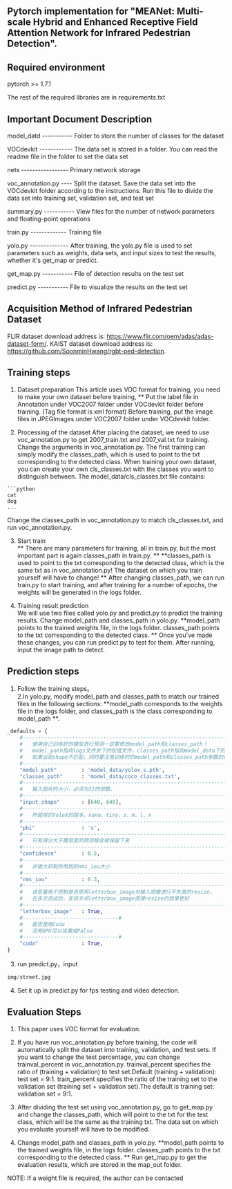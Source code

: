 ## Pytorch implementation for "MEANet: Multi-scale Hybrid and Enhanced Receptive Field Attention Network for Infrared Pedestrian Detection".

## Required environment
pytorch >= 1.7.1

The rest of the required libraries are in requirements.txt
     
## Important Document Description
model_datd ----------- Folder to store the number of classes for the dataset

VOCdevkit ------------ The data set is stored in a folder. You can read the readme file in the folder to set the data set

nets ----------------- Primary network storage

voc_annotation.py ---- Split the dataset. Save the data set into the VOCdevkit folder according to the instructions. Run this file to divide the data set into training set, validation set, and test set

summary.py ----------- View files for the number of network parameters and floating-point operations

train.py ------------- Training file

yolo.py -------------- After training, the yolo.py file is used to set parameters such as weights, data sets, and input sizes to test the results, whether it's get_map or predict.

get_map.py ----------- File of detection results on the test set

predict.py ----------- File to visualize the results on the test set



## Acquisition Method of Infrared Pedestrian Dataset
FLIR dataset download address is: https://www.flir.com/oem/adas/adas-dataset-form/. 
KAIST dataset download address is: https://github.com/SoonminHwang/rgbt-ped-detection.

## Training steps
1. Dataset preparation
 This article uses VOC format for training, you need to make your own dataset before training, **
Put the label file in Annotation under VOC2007 folder under VOCdevkit folder before training. (Tag file format is xml format)
Before training, put the image files in JPEGImages under VOC2007 folder under VOCdevkit folder.

2. Processing of the dataset
 After placing the dataset, we need to use voc_annotation.py to get 2007_train.txt and 2007_val.txt for training.
Change the arguments in voc_annotation.py. The first training can simply modify the classes_path, which is used to point to the txt corresponding to the detected class.
When training your own dataset, you can create your own cls_classes.txt with the classes you want to distinguish between.
The model_data/cls_classes.txt file contains:
```
```python
cat
dog
...
```
Change the classes_path in voc_annotation.py to match cls_classes.txt, and run voc_annotation.py.


3. Start train  
** There are many parameters for training, all in train.py, but the most important part is again classes_path in train.py. **
**classes_path is used to point to the txt corresponding to the detected class, which is the same txt as in voc_annotation.py! The dataset on which you train yourself will have to change! **
After changing classes_path, we can run train.py to start training, and after training for a number of epochs, the weights will be generated in the logs folder. 

4. Training result prediction  
We will use two files called yolo.py and predict.py to predict the training results. Change model_path and classes_path in yolo.py.
**model_path points to the trained weights file, in the logs folder.
classes_path points to the txt corresponding to the detected class. **
Once you've made these changes, you can run predict.py to test for them. After running, input the image path to detect.  

## Prediction steps
1. Follow the training steps。  
2.In yolo.py, modify model_path and classes_path to match our trained files in the following sections: **model_path corresponds to the weights file in the logs folder, and classes_path is the class corresponding to model_path **.
 
```python
_defaults = {
    #--------------------------------------------------------------------------#
    #   使用自己训练好的模型进行预测一定要修改model_path和classes_path！
    #   model_path指向logs文件夹下的权值文件，classes_path指向model_data下的txt
    #   如果出现shape不匹配，同时要注意训练时的model_path和classes_path参数的修改
    #--------------------------------------------------------------------------#
    "model_path"        : 'model_data/yolox_s.pth',
    "classes_path"      : 'model_data/coco_classes.txt',
    #---------------------------------------------------------------------#
    #   输入图片的大小，必须为32的倍数。
    #---------------------------------------------------------------------#
    "input_shape"       : [640, 640],
    #---------------------------------------------------------------------#
    #   所使用的YoloX的版本。nano、tiny、s、m、l、x
    #---------------------------------------------------------------------#
    "phi"               : 's',
    #---------------------------------------------------------------------#
    #   只有得分大于置信度的预测框会被保留下来
    #---------------------------------------------------------------------#
    "confidence"        : 0.5,
    #---------------------------------------------------------------------#
    #   非极大抑制所用到的nms_iou大小
    #---------------------------------------------------------------------#
    "nms_iou"           : 0.3,
    #---------------------------------------------------------------------#
    #   该变量用于控制是否使用letterbox_image对输入图像进行不失真的resize，
    #   在多次测试后，发现关闭letterbox_image直接resize的效果更好
    #---------------------------------------------------------------------#
    "letterbox_image"   : True,
    #-------------------------------#
    #   是否使用Cuda
    #   没有GPU可以设置成False
    #-------------------------------#
    "cuda"              : True,
}
```

3. run predict.py，input  
```python
img/street.jpg
```

4. Set it up in predict.py for fps testing and video detection. 

## Evaluation Steps

1. This paper uses VOC format for evaluation.
   
2. If you have run voc_annotation.py before training, the code will automatically split the dataset into training, validation, and test sets. If you want to change the test percentage, you can change trainval_percent in voc_annotation.py. trainval_percent specifies the ratio of (training + validation) to test set.Default (training + validation): test set = 9:1. train_percent specifies the ratio of the training set to the validation set (training set + validation set).The default is training set: validation set = 9:1.

3. After dividing the test set using voc_annotation.py, go to get_map.py and change the classes_path, which will point to the txt for the test class, which will be the same as the training txt. The data set on which you evaluate yourself will have to be modified.
   
4. Change model_path and classes_path in yolo.py. **model_path points to the trained weights file, in the logs folder. classes_path points to the txt corresponding to the detected class. **
Run get_map.py to get the evaluation results, which are stored in the map_out folder.


NOTE: 
If a weight file is required, the author can be contacted
